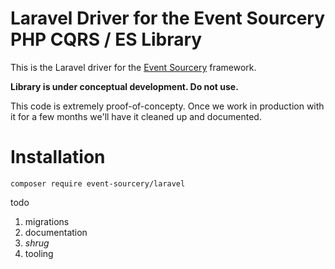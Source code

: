 # Laravel Driver for the Event Sourcery PHP CQRS / ES Library #

This is the Laravel driver for the [Event Sourcery](https://github.com/event-sourcery/event-sourcery) framework.

**Library is under conceptual development. Do not use.** 

This code is extremely proof-of-concepty. Once we work in production with it for a few months we'll have it cleaned up and documented.

# Installation #

`composer require event-sourcery/laravel`

todo

1. migrations
2. documentation
3. *shrug*
4. tooling